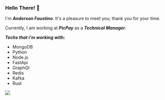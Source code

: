 ### Hello There! 👋


I'm ***Anderson Faustino***. It's a pleasure to meet you; thank you for your time.

Currently, I am working at ***PicPay*** as a ***Technical Manager***.

***Techs that i'm working with:***
- MongoDB
- Python
- Node.js
- FastApi
- GraphQl
- Redis
- Kafka
- Rust
  
<!-- <a href="https://github.com/anuraghazra/github-readme-stats">
  <img align="center" src="https://github-readme-stats.vercel.app/api?username=andersonflima" />
</a> -->
<a href="https://github.com/anuraghazra/convoychat">
  <img align="center" src="https://github-readme-stats.vercel.app/api/top-langs/?username=andersonflima&layout=compact" />
</a>
